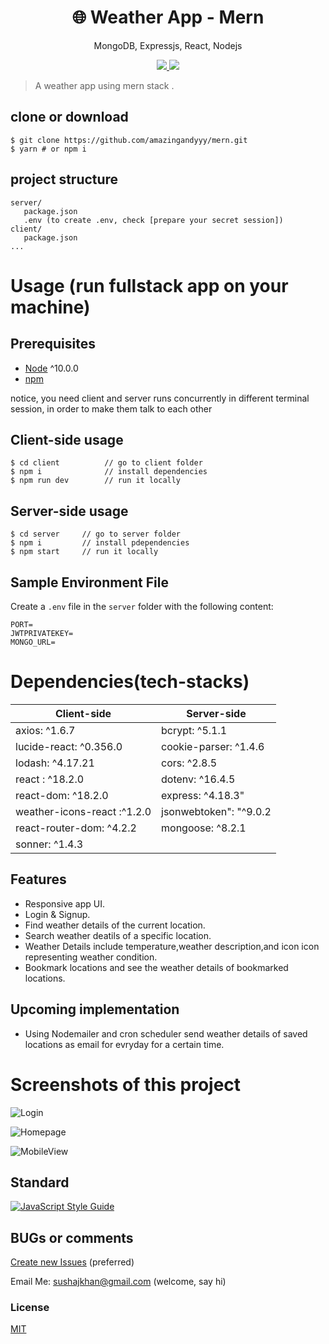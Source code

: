 <h1 align="center">
🌐 Weather App - Mern
</h1>
<p align="center">
MongoDB, Expressjs, React, Nodejs
</p>

<p align="center">
   <a href="https://github.com/amazingandyyy/mern/blob/master/LICENSE">
      <img src="https://img.shields.io/badge/License-MIT-green.svg" />
   </a>
   <a href="https://circleci.com/gh/amazingandyyy/mern">
      <img src="https://circleci.com/gh/amazingandyyy/mern.svg?style=svg" />
   </a>
</p>

> A weather app using mern stack .

## clone or download

```terminal
$ git clone https://github.com/amazingandyyy/mern.git
$ yarn # or npm i
```

## project structure

```terminal
server/
   package.json
   .env (to create .env, check [prepare your secret session])
client/
   package.json
...
```

# Usage (run fullstack app on your machine)

## Prerequisites

- [Node](https://nodejs.org/en/download/) ^10.0.0
- [npm](https://nodejs.org/en/download/package-manager/)

notice, you need client and server runs concurrently in different terminal session, in order to make them talk to each other

## Client-side usage

```terminal
$ cd client          // go to client folder
$ npm i              // install dependencies
$ npm run dev        // run it locally
```

## Server-side usage

```terminal
$ cd server     // go to server folder
$ npm i         // install pdependencies
$ npm start     // run it locally
```

## Sample Environment File

Create a `.env` file in the `server` folder with the following content:

```env
PORT=
JWTPRIVATEKEY=
MONGO_URL=
```

# Dependencies(tech-stacks)

| Client-side                 | Server-side            |
| --------------------------- | ---------------------- |
| axios: ^1.6.7               | bcrypt: ^5.1.1         |
| lucide-react: ^0.356.0      | cookie-parser: ^1.4.6  |
| lodash: ^4.17.21            | cors: ^2.8.5           |
| react : ^18.2.0             | dotenv: ^16.4.5        |
| react-dom: ^18.2.0          | express: ^4.18.3"      |
| weather-icons-react :^1.2.0 | jsonwebtoken": "^9.0.2 |
| react-router-dom: ^4.2.2    | mongoose: ^8.2.1       |
| sonner: ^1.4.3              |                        |

## Features

- Responsive app UI.
- Login & Signup.
- Find weather details of the current location.
- Search weather deatils of a specific location.
- Weather Details include temperature,weather description,and icon icon representing weather condition.
- Bookmark locations and see the weather details of bookmarked locations.

## Upcoming implementation

- Using Nodemailer and cron scheduler send weather details of saved locations as email for evryday for a certain time.

# Screenshots of this project

![Login](http://i.imgur.com/i0BBTFV.png)

![Homepage](http://i.imgur.com/mn1jUjA.png)

![MobileView](http://i.imgur.com/undefined.png)

## Standard

[![JavaScript Style Guide](https://cdn.rawgit.com/standard/standard/master/badge.svg)](https://github.com/standard/standard)

## BUGs or comments

[Create new Issues](https://github.com/sushajkhan/test-armino/issues) (preferred)

Email Me: sushajkhan@gmail.com (welcome, say hi)

### License

[MIT](https://github.com/sushajkhan)
